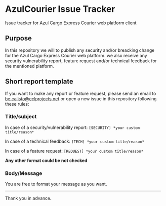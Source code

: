 # AzulCourier Issue Tracker

Issue tracker for Azul Cargo Express Courier web platform client

## Purpose

In this repository we will to publish any security and/or breacking change for the Azul Cargo Express Courier web platform.
we also receive any security vulnerability report, feature request and/or technical feedback for the mentioned platform.

## Short report template

If you want to make any report or feature request, please send an email to [be.calisto@eclprojects.net](be.calisto@eclprojects.net) or open a new issue in this repository following these rules:

### Title/subject

In case of a security/vulnerability report: `[SECURITY] *your custom title/reason*`

In case of a technical feedback: `[TECH] *your custom title/reason*`

In case of a feature request: `[REQUEST] *your custom title/reason*`

**Any other format could be not checked**

### Body/Message

You are free to format your message as you want.

---

Thank you in advance.
